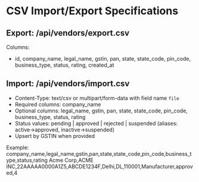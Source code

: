 # CSV Import/Export Specifications

## Export: /api/vendors/export.csv
Columns:
- id, company_name, legal_name, gstin, pan, state, state_code, pin_code, business_type, status, rating, created_at

## Import: /api/vendors/import.csv
- Content-Type: text/csv or multipart/form-data with field name `file`
- Required columns: company_name
- Optional columns: legal_name, gstin, pan, state, state_code, pin_code, business_type, status, rating
- Status values: pending | approved | rejected | suspended (aliases: active→approved, inactive→suspended)
- Upsert by GSTIN when provided

Example:
company_name,legal_name,gstin,pan,state,state_code,pin_code,business_type,status,rating
Acme Corp,ACME INC,22AAAAA0000A1Z5,ABCDE1234F,Delhi,DL,110001,Manufacturer,approved,4
